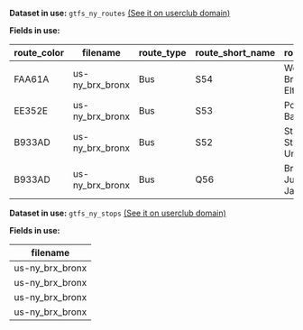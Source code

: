 **Dataset in use:** `gtfs_ny_routes` [(See it on userclub domain)](https://userclub.opendatasoft.com/explore/dataset/gtfs_ny_routes/table/)

**Fields in use:**

|route_color|filename|route_type|route_short_name|route_long_name|
|---|---|---|---|---|
|FAA61A|us-ny_brx_bronx|Bus|S54|West New Brighton - Eltingville|
|EE352E|us-ny_brx_bronx|Bus|S53|Port Richmond - Bay Ridge|
|B933AD|us-ny_brx_bronx|Bus|S52|St. George - Staten Island Univ. Hospital|
|B933AD|us-ny_brx_bronx|Bus|Q56|Broadway Junction - Jamaica|

**Dataset in use:** `gtfs_ny_stops` [(See it on userclub domain)](https://userclub.opendatasoft.com/explore/dataset/gtfs_ny_stops/table/)

**Fields in use:**

|filename|
|---|
|us-ny_brx_bronx|
|us-ny_brx_bronx|
|us-ny_brx_bronx|
|us-ny_brx_bronx|

